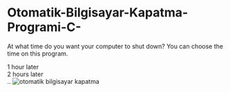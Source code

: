 # Otomatik-Bilgisayar-Kapatma-Programi-C-

At what time do you want your computer to shut down?
You can choose the time on this program.

1 hour later<br>
2 hours later <br>
..
![otomatik bilgisayar kapatma](https://user-images.githubusercontent.com/33864154/48912297-48404500-ee86-11e8-8ff7-72dfa8862e84.PNG)
